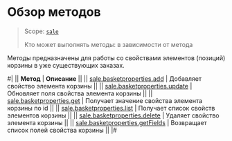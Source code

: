 # Обзор методов

> Scope: [`sale`](../../scopes/permissions.md)
>
> Кто может выполнять методы: в зависимости от метода

Методы предназначены для работы со свойствами элементов (позиций) корзины в уже существующих заказах.

#|
|| **Метод** | **Описание** ||
|| [sale.basketproperties.add](./sale-basket-properties-add.md) | Добавляет свойство элемента корзины ||
|| [sale.basketproperties.update](./sale-basket-properties-update.md) | Обновляет поля свойства элемента корзины ||
|| [sale.basketproperties.get](./sale-basket-properties-get.md) | Получает значение свойства элемента корзины по id ||
|| [sale.basketproperties.list](./sale-basket-properties-list.md) | Получает список свойств элементов корзины ||
|| [sale.basketproperties.delete](./sale-basket-properties-delete.md) | Удаляет свойство элемента корзины ||
|| [sale.basketproperties.getFields](./sale-basket-properties-get-fields.md) | Возвращает список полей свойства корзины ||
|#